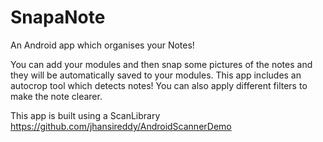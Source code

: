 # SnapaNote
An Android app which organises your Notes!

You can add your modules and then snap some pictures of the notes and they will be automatically saved to your modules.
This app includes an autocrop tool which detects notes! You can also apply different filters to make the note clearer.

This app is built using a ScanLibrary https://github.com/jhansireddy/AndroidScannerDemo
